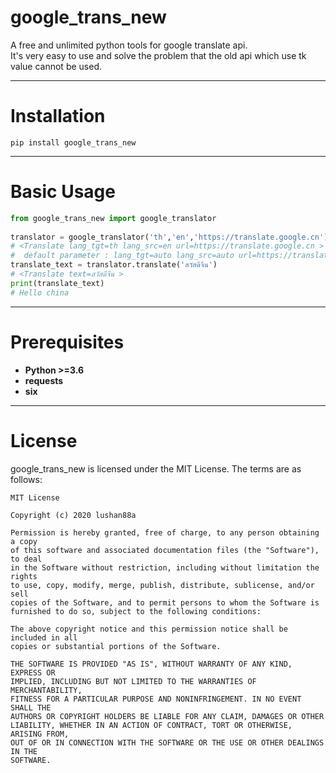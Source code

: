 # google_trans_new

A free and unlimited python tools for google translate api.  
It's very easy to use and solve the problem that the old api which use tk value cannot be used.  
***
  
  
Installation
====
```
pip install google_trans_new
```
***
  
  
Basic Usage
=====
```python  
from google_trans_new import google_translator  
  
translator = google_translator('th','en','https://translate.google.cn')  
# <Translate lang_tgt=th lang_src=en url=https://translate.google.cn >  
#  default parameter : lang_tgt=auto lang_src=auto url=https://translate.google.cn
translate_text = translator.translate('สวัสดีจีน')  
# <Translate text=สวัสดีจีน >  
print(translate_text)
# Hello china
```
***

Prerequisites
====
* **Python >=3.6**  
* **requests**  
* **six**  
***
  
  
License
====
google_trans_new is licensed under the MIT License. The terms are as follows:  

```
MIT License  

Copyright (c) 2020 lushan88a  

Permission is hereby granted, free of charge, to any person obtaining a copy  
of this software and associated documentation files (the "Software"), to deal  
in the Software without restriction, including without limitation the rights  
to use, copy, modify, merge, publish, distribute, sublicense, and/or sell  
copies of the Software, and to permit persons to whom the Software is  
furnished to do so, subject to the following conditions:  

The above copyright notice and this permission notice shall be included in all  
copies or substantial portions of the Software.  

THE SOFTWARE IS PROVIDED "AS IS", WITHOUT WARRANTY OF ANY KIND, EXPRESS OR  
IMPLIED, INCLUDING BUT NOT LIMITED TO THE WARRANTIES OF MERCHANTABILITY,  
FITNESS FOR A PARTICULAR PURPOSE AND NONINFRINGEMENT. IN NO EVENT SHALL THE  
AUTHORS OR COPYRIGHT HOLDERS BE LIABLE FOR ANY CLAIM, DAMAGES OR OTHER  
LIABILITY, WHETHER IN AN ACTION OF CONTRACT, TORT OR OTHERWISE, ARISING FROM,  
OUT OF OR IN CONNECTION WITH THE SOFTWARE OR THE USE OR OTHER DEALINGS IN THE  
SOFTWARE.  
```
